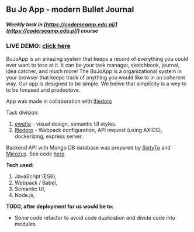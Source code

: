 ## Bu Jo App - modern Bullet Journal
#####  Weekly task in [https://coderscamp.edu.pl/](https://coderscamp.edu.pl/) course

### **LIVE DEMO:** [click here](http://138.68.100.214:8000/)

BuJoApp is an amazing system that keeps a record of everything you could ever want to toss at it.
It can be your task manager, sketchbook, journal, idea catcher, and much more! The BuJoApp is a
organizational system in your browser that keeps track of anything you would like to in an coherent way. Our app is designed to be simple. We belive that simplicity is a wey to to be focused and productove.

App was made in collaboration with [lfiedoro](https://github.com/lfiedoro)

Task division:
1) [ewefie](https://github.com/ewefie/) - visual design, semantic UI styles.
2) [lfiedoro](https://github.com/lfiedoro) - Webpack configuration, API request (using AXIOS), dockerizing, express server.

Backend API with Mongo DB database was prepared by [SixtyTo](https://github.com/sixtyto/) and [Micozus](https://github.com/Micozus).
See code [here](https://github.com/sixtyto/BulletToDo).

**Tech used:**
1) JavaScript (ES6),
2) Webpack / Babel,
3) Semantic UI,
3) Node.js,

**TODO, after deployment for us would be to:**

- Some code refactor to avoid code duplication and divide code into modules.
